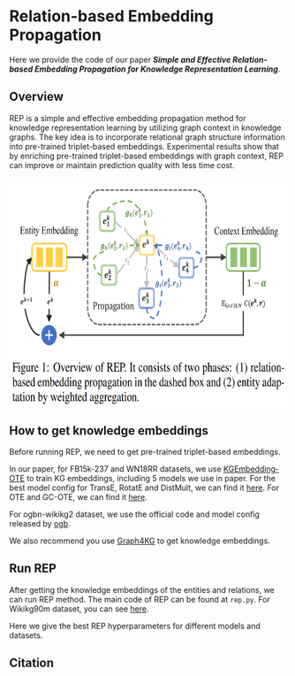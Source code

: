 # Relation-based Embedding Propagation

Here we provide the code of our paper ***Simple and Effective Relation-based Embedding Propagation for Knowledge Representation Learning***.

## Overview

REP is a simple and effective embedding propagation method for knowledge representation learning by utilizing graph context in knowledge graphs. The key idea is to incorporate relational graph structure information into pre-trained triplet-based embeddings. Experimental results show that by enriching pre-trained triplet-based embeddings
with graph context, REP can improve or maintain prediction quality with less time cost.

<h2 align="center">
<img align="center"  src="./rep_method.png" alt="rep" width = "600" height = "400">
</h2>

## How to get knowledge embeddings

Before running REP, we need to get pre-trained triplet-based embeddings. 

In our paper, for FB15k-237 and WN18RR datasets, we use [KGEmbedding-OTE](https://github.com/JD-AI-Research-Silicon-Valley/KGEmbedding-OTE) to train KG embeddings, including 5 models we use in paper. For the best model config for TransE, RotatE and DistMult, we can find it [here](https://github.com/DeepGraphLearning/KnowledgeGraphEmbedding/blob/master/best_config.sh). For OTE and GC-OTE, we can find it [here](https://github.com/JD-AI-Research-Silicon-Valley/KGEmbedding-OTE). 

For ogbn-wikikg2 dataset, we use the official code and model config released by [ogb](https://github.com/snap-stanford/ogb/tree/master/examples/linkproppred/wikikg2).

We also recommend you use [Graph4KG](https://github.com/PaddlePaddle/PGL/tree/main/apps/Graph4KG) to get knowledge embeddings.

## Run REP

After getting the knowledge embeddings of the entities and relations, we can run REP method. The main code of REP can be found at `rep.py`. For Wikikg90m dataset, you can see [here](https://github.com/PaddlePaddle/PGL/tree/main/examples/kddcup2021/WikiKG90M/post_smoothing).

Here we give the best REP hyperparameters for different models and datasets.


## Citation

